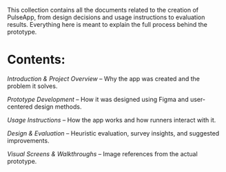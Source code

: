 This collection contains all the documents related to the creation of PulseApp, from design decisions and usage instructions to evaluation results. Everything here is meant to explain the full process behind the prototype.

# Contents:

*Introduction & Project Overview* – Why the app was created and the problem it solves.

*Prototype Development* – How it was designed using Figma and user-centered design methods.

*Usage Instructions* – How the app works and how runners interact with it.

*Design & Evaluation* – Heuristic evaluation, survey insights, and suggested improvements.

*Visual Screens & Walkthroughs* – Image references from the actual prototype.


